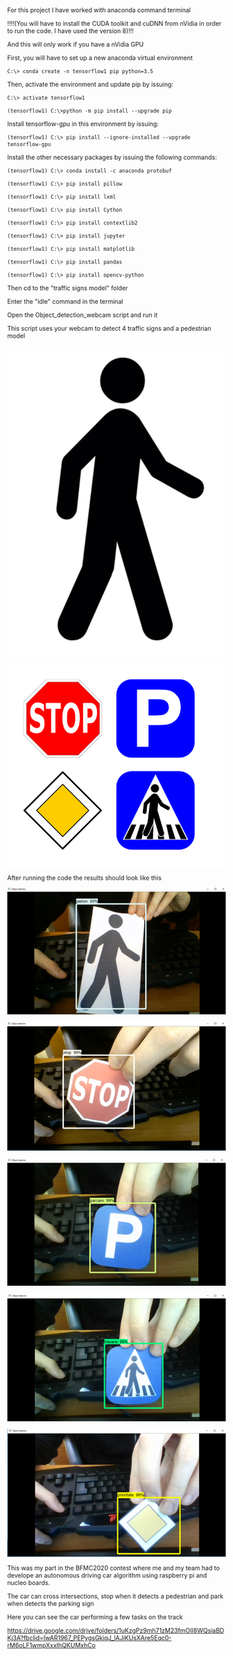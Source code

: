 For this project I have worked with anaconda command terminal

!!!!(You will have to install the CUDA toolkit and cuDNN from nVidia in order to run the code. I have used the version 8)!!!

And this will only work if you have a nVidia GPU

First, you will have to set up a new anaconda virtual environment
```
C:\> conda create -n tensorflow1 pip python=3.5
```
Then, activate the environment and update pip by issuing:
```
C:\> activate tensorflow1
```
```
(tensorflow1) C:\>python -m pip install --upgrade pip
```
Install tensorflow-gpu in this environment by issuing:
```
(tensorflow1) C:\> pip install --ignore-installed --upgrade tensorflow-gpu
```

Install the other necessary packages by issuing the following commands:
```
(tensorflow1) C:\> conda install -c anaconda protobuf
```
```
(tensorflow1) C:\> pip install pillow
```
```
(tensorflow1) C:\> pip install lxml
```
```
(tensorflow1) C:\> pip install Cython
```
```
(tensorflow1) C:\> pip install contextlib2
```
```
(tensorflow1) C:\> pip install jupyter
```
```
(tensorflow1) C:\> pip install matplotlib
```
```
(tensorflow1) C:\> pip install pandas
```
```
(tensorflow1) C:\> pip install opencv-python
```
Then cd to the "traffic signs model" folder 

Enter the "idle" command in the terminal

Open the Object_detection_webcam script and run it

This script uses your webcam to detect 4 traffic signs and a pedestrian model

![](images/pedestrian.png)

![](images/semne.png)

After running the code the results should look like this

![](images/1.png)

![](images/2.png)

![](images/3.png)

![](images/4.png)

![](images/5.png)

This was my part in the BFMC2020 contest where me and my team had to develope an autonomous driving car algorithm using raspberry pi and nucleo boards. 

The car can cross intersections, stop when it detects a pedestrian and park when detects the parking sign

Here you can see the car performing a few tasks on the track

https://drive.google.com/drive/folders/1uKzgPz9mh71zM23fmOII8WQsiaBDKj3A?fbclid=IwAR1967_PEPygsGkiqJ_lAJiKUsXAre5Eqc0-rM6oLF1wmpXxxIhQKUMxhCo
